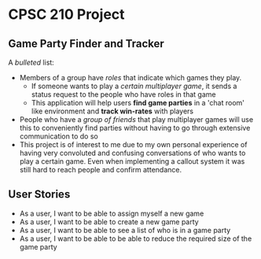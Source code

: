 # CPSC 210 Project

## Game Party Finder and Tracker

A *bulleted* list:
- Members of a group have *roles* that indicate which games they play. 
  - If someone wants to play a *certain multiplayer game*, it sends a status request to the people who have roles in that game
  - This application will help users **find game parties** in a 'chat room' like environment and **track win-rates** with players
- People who have a *group of friends* that play multiplayer games will use this to conveniently find parties without having to go through extensive communication to do so
- This project is of interest to me due to my own personal experience of having very convoluted and confusing conversations of who wants to play a certain game. Even when implementing a callout system it was still hard to reach people and confirm attendance.

## User Stories
- As a user, I want to be able to assign myself a new game
- As a user, I want to be able to create a new game party
- As a user, I want to be able to see a list of who is in a game party
- As a user, I want to be able to be able to reduce the required size of the game party